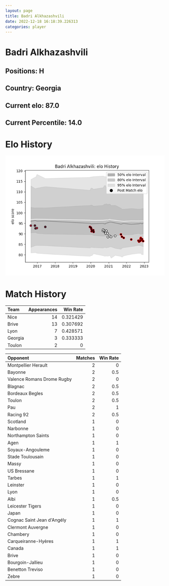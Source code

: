 ```yaml
---  
layout: page  
title: Badri Alkhazashvili  
date: 2022-12-18 16:18:39.226313  
categories: player  
---
```

# Badri Alkhazashvili

## Positions: H

## Country: Georgia

## Current elo: 87.0

## Current Percentile: 14.0

# Elo History


![elo history](history_BadriAlkhazashvili.png)
# Match History


| Team    |   Appearances |   Win Rate |
|:--------|--------------:|-----------:|
| Nice    |            14 |   0.321429 |
| Brive   |            13 |   0.307692 |
| Lyon    |             7 |   0.428571 |
| Georgia |             3 |   0.333333 |
| Toulon  |             2 |   0        |

| Opponent                   |   Matches |   Win Rate |
|:---------------------------|----------:|-----------:|
| Montpellier Herault        |         2 |        0   |
| Bayonne                    |         2 |        0.5 |
| Valence Romans Drome Rugby |         2 |        0   |
| Blagnac                    |         2 |        0.5 |
| Bordeaux Begles            |         2 |        0.5 |
| Toulon                     |         2 |        0.5 |
| Pau                        |         2 |        1   |
| Racing 92                  |         2 |        0.5 |
| Scotland                   |         1 |        0   |
| Narbonne                   |         1 |        0   |
| Northampton Saints         |         1 |        0   |
| Agen                       |         1 |        1   |
| Soyaux-Angouleme           |         1 |        0   |
| Stade Toulousain           |         1 |        0   |
| Massy                      |         1 |        0   |
| US Bressane                |         1 |        0   |
| Tarbes                     |         1 |        1   |
| Leinster                   |         1 |        0   |
| Lyon                       |         1 |        0   |
| Albi                       |         1 |        0.5 |
| Leicester Tigers           |         1 |        0   |
| Japan                      |         1 |        0   |
| Cognac Saint Jean d'Angély |         1 |        1   |
| Clermont Auvergne          |         1 |        0   |
| Chambery                   |         1 |        0   |
| Carqueiranne-Hyères        |         1 |        1   |
| Canada                     |         1 |        1   |
| Brive                      |         1 |        0   |
| Bourgoin-Jallieu           |         1 |        0   |
| Benetton Treviso           |         1 |        0   |
| Zebre                      |         1 |        0   |